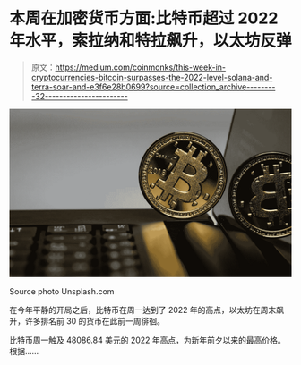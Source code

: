 # 本周在加密货币方面:比特币超过 2022 年水平，索拉纳和特拉飙升，以太坊反弹

> 原文：<https://medium.com/coinmonks/this-week-in-cryptocurrencies-bitcoin-surpasses-the-2022-level-solana-and-terra-soar-and-e3f6e28b0699?source=collection_archive---------32----------------------->

![](img/b57a617f15cb260a0387763fbb719e83.png)

Source photo Unsplash.com

在今年平静的开局之后，比特币在周一达到了 2022 年的高点，以太坊在周末飙升，许多排名前 30 的货币在此前一周徘徊。

比特币周一触及 48086.84 美元的 2022 年高点，为新年前夕以来的最高价格。根据……